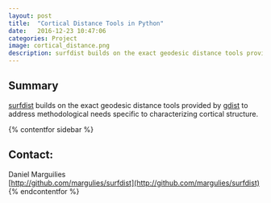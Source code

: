 ```yaml
---
layout: post
title:  "Cortical Distance Tools in Python"
date:   2016-12-23 10:47:06
categories: Project
image: cortical_distance.png
description: surfdist builds on the exact geodesic distance tools provided by gdist
---
```

## Summary

[surfdist](https://github.com/NeuroanatomyAndConnectivity/surfdist) builds on the exact geodesic distance tools provided by [gdist](https://github.com/the-virtual-brain/tvb-geodesic) to address methodological needs specific to characterizing cortical structure.

{% contentfor sidebar %}
## Contact:  
Daniel Marguilies  
[http://github.com/margulies/surfdist](http://github.com/margulies/surfdist)  
{% endcontentfor %}
